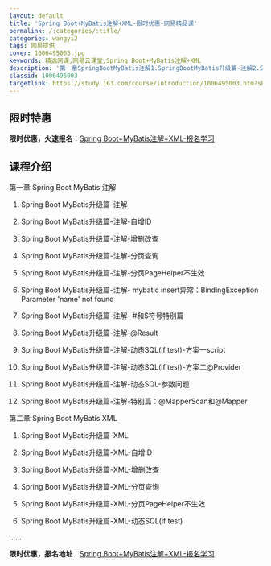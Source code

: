 ```yaml
---
layout: default
title: 'Spring Boot+MyBatis注解+XML-限时优惠-网易精品课'
permalink: /:categories/:title/
categories: wangyi2
tags: 网易提供
cover: 1006495003.jpg
keywords: 精选网课,网易云课堂,Spring Boot+MyBatis注解+XML
description: '第一章SpringBootMyBatis注解1.SpringBootMyBatis升级篇-注解2.SpringBootM'
classid: 1006495003
targetlink: https://study.163.com/course/introduction/1006495003.htm?share=1&shareId=1025206652&utm_campaign=share&utm_medium=iphoneShare&utm_source=&utm_u=1025206652
---
```


## 限时特惠

**限时优惠，火速报名**：[Spring Boot+MyBatis注解+XML-报名学习](https://study.163.com/course/introduction/1006495003.htm?share=1&shareId=1025206652&utm_campaign=share&utm_medium=iphoneShare&utm_source=&utm_u=1025206652)

## 课程介绍

第一章 Spring Boot MyBatis 注解

1. Spring Boot MyBatis升级篇-注解

2. Spring Boot MyBatis升级篇-注解-自增ID

3. Spring Boot MyBatis升级篇-注解-增删改查

4. Spring Boot MyBatis升级篇-注解-分页查询

5. Spring Boot MyBatis升级篇-注解-分页PageHelper不生效

6. Spring Boot MyBatis升级篇-注解- mybatic insert异常：BindingException Parameter 'name' not found

7. Spring Boot MyBatis升级篇-注解- #和$符号特别篇

8. Spring Boot MyBatis升级篇-注解-@Result

9. Spring Boot MyBatis升级篇-注解-动态SQL(if test)-方案一script

10. Spring Boot MyBatis升级篇-注解-动态SQL(if test)-方案二@Provider

11. Spring Boot MyBatis升级篇-注解-动态SQL-参数问题

12.	Spring Boot MyBatis升级篇-注解-特别篇：@MapperScan和@Mapper



第二章 Spring Boot MyBatis XML

1. Spring Boot MyBatis升级篇-XML

2. Spring Boot MyBatis升级篇-XML-自增ID

3. Spring Boot MyBatis升级篇-XML-增删改查

4. Spring Boot MyBatis升级篇-XML-分页查询

5. Spring Boot MyBatis升级篇-XML-分页PageHelper不生效

6. Spring Boot MyBatis升级篇-XML-动态SQL(if test)

......

**限时优惠，报名地址**：[Spring Boot+MyBatis注解+XML-报名学习](https://study.163.com/course/introduction/1006495003.htm?share=1&shareId=1025206652&utm_campaign=share&utm_medium=iphoneShare&utm_source=&utm_u=1025206652)


